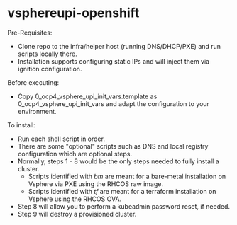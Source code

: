 # vsphereupi-openshift

Pre-Requisites:
- Clone repo to the infra/helper host (running DNS/DHCP/PXE) and run scripts locally there.
- Installation supports configuring static IPs and will inject them via ignition configuration.

Before executing:
- Copy 0_ocp4_vsphere_upi_init_vars.template as 0_ocp4_vsphere_upi_init_vars and adapt the configuration to your environment.

To install:
- Run each shell script in order.
- There are some "optional" scripts such as DNS and local registry configuration which are optional steps.
- Normally, steps 1 - 8 would be the only steps needed to fully install a cluster.
  - Scripts identified with *_bm_* are meant for a bare-metal installation on Vsphere via PXE using the RHCOS raw image.
  - Scripts identified with *_tf_* are meant for a terraform installation on Vsphere using the RHCOS OVA.
- Step 8 will allow you to perform a kubeadmin password reset, if needed.
- Step 9 will destroy a provisioned cluster.

